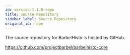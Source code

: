 ```yaml
---
id: version-1.1.0-repo
title: Source Repository
sidebar_label: Source Repository
original_id: repo
---
```


The source repository for BarbelHisto is hosted by GitHub.

https://github.com/projectbarbel/barbelhisto-core